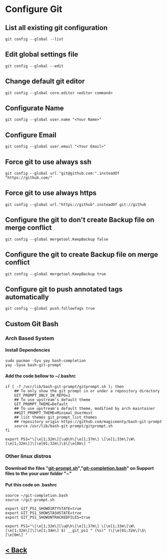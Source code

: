 # Configure Git

## List all existing git configuration

    git config --global --list

## Edit global settings file

    git config --global --edit

## Change default git editor

    git config --global core.editor <editor command>

## Configurate Name

    git config --global user.name "<Your Name>"

## Configure Email

    git config --global user.email "<Your Email>"

## Force git to use always ssh 

    git config --global url."git@github.com:".insteadOf "https://github.com/"

## Force git to use always https

    git config --global url."https://github".insteadOf git://github

## Configure the git to don't create Backup file on merge conflict

    git config --global mergetool.KeepBackup false

## Configure the git to create Backup file on merge conflict

    git config --global mergetool.KeepBackup true

## Configure git to push annotated tags automatically

    git config --global push.followTags true

## Custom Git Bash

### Arch Based System

#### Install Dependencies

    sudo pacman -Syu yay bash-completion
    yay -Syua bash-git-prompt

#### Add the code bellow to ~/.bashrc

    if [ -f /usr/lib/bash-git-prompt/gitprompt.sh ]; then
        ## To only show the git prompt in or under a repository directory
        GIT_PROMPT_ONLY_IN_REPO=1
        ## To use upstream's default theme
        GIT_PROMPT_THEME=Default
        ## To use upstream's default theme, modified by arch maintainer
        ##GIT_PROMPT_THEME=Minimal_UserHost
        ## list themes git_prompt_list_themes
        ## repository origin https://github.com/magicmonty/bash-git-prompt
        source /usr/lib/bash-git-prompt/gitprompt.sh
    fi

    export PS1="\[\e[1;32m\][\u@\h\[\e[1;37m\] \[\e[1;33m\]\W\[\e[1;32m\]]\[\e[01;32m\]\$\[\e[0m\] "

### Other linux distros

#### Download the files "[git-prompt.sh](Support-files/git-prompt.sh)","[git-completion.bash](Support-files/git-completion.bash)" on Support files to the your user folder "~"

#### Put this code on .bashrc  

    source ~/git-completion.bash
    source ~/git-prompt.sh

    export GIT_PS1_SHOWDIRTYSTATE=true
    export GIT_PS1_SHOWSTASHSTATE=true
    export GIT_PS1_SHOWUNTRACKEDFILES=true

    export PS1="\[\e[1;32m\][\u@\h\[\e[1;37m\] \[\e[1;33m\]\W\[\e[1;32m\]]\[\e[1;34m\] $( __git_ps1 " (%s)" )\[\e[01;32m\]\$\[\e[0m\] "

## [< Back](README.md)

